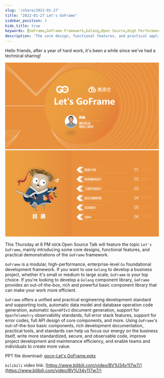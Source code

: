 ```yaml
---
slug: '/share/2022-01-27'
title: "2022-01-27 Let's GoFrame"
sidebar_position: 3
hide_title: true
keywords: [GoFrame,GoFrame Framework,Golang,Open Source,High Performance,Enterprise Level,Development Framework,Out-of-the-Box,OpenTelemetry,Error Stack]
description: 'The core design, functional features, and practical applications of the GoFrame framework. GoFrame is a modular, high-performance enterprise-level Go foundational development framework suitable for business projects of all sizes. With a rich set of basic components, development tools, and practical standards, developers can focus on business logic, improving development and maintenance efficiency, and creating greater value.'
---
```


Hello friends, after a year of hard work, it's been a while since we've had a technical sharing!

![](/markdown/4690d7d19d1de647c100d48a4389dedf.png)![](/markdown/806eac487471281a18dc07dd07d9f000.png)

This Thursday at 8 PM `GOCN` Open Source Talk will feature the topic `Let's GoFrame`, mainly introducing some core designs, functional features, and practical demonstrations of the `GoFrame` framework.

`GoFrame` is a modular, high-performance, enterprise-level `Go` foundational development framework. If you want to use `Golang` to develop a business project, whether it's small or medium to large scale, `GoFrame` is your top choice. If you're looking to develop a `Golang` component library, `GoFrame` provides an out-of-the-box, rich and powerful basic component library that can make your work more efficient.

`GoFrame` offers a unified and practical engineering development standard and supporting tools, automatic data model and database operation code generation, automatic `OpenAPIv3` document generation, support for `OpenTelemetry` observability standards, full error stack features, support for error codes, full API design of core components, and more. Using `GoFrame`'s out-of-the-box basic components, rich development documentation, practical tools, and standards can help us focus our energy on the business itself, write more standardized, secure, and observable code, improve project development and maintenance efficiency, and enable teams and individuals to create more value.

PPT file download: [gocn-Let's GoFrame.pptx](https://wiki.goframe.org/download/attachments/35359084/gocn-Let%27s%20GoFrame.pptx?version=1&modificationDate=1643289965129&api=v2)

`bilibili` video link: [https://www.bilibili.com/video/BV1U34y117w7/](https://www.bilibili.com/video/BV1U34y117w7/)